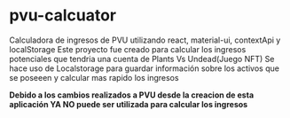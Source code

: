 # pvu-calcuator
Calculadora de ingresos de PVU utilizando react, material-ui, contextApi y localStorage
Este proyecto fue creado para calcular los ingresos potenciales que tendria una cuenta de Plants Vs Undead(Juego NFT) Se hace uso de Localstorage para guardar información sobre
los activos que se poseeen y calcular mas rapido los ingresos

**Debido a los cambios realizados a PVU desde la creacion de esta aplicación YA NO puede ser utilizada para calcular los ingresos**
